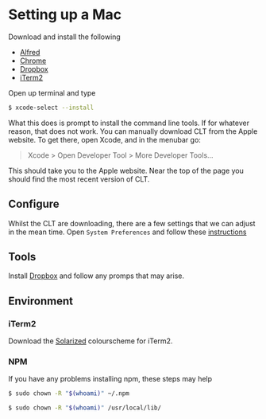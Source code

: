 # Setting up a Mac #

Download and install the following

 * [Alfred](http://www.alfredapp.com/#download   "Download AlrfedApp")
 * [Chrome](https://www.google.com.au/chrome     "Download Chrome")
 * [Dropbox](https://www.dropbox.com/downloading "Download Dropbox")
 * [iTerm2](http://www.iterm2.com/#/section/home "Download iTerm2")

Open up terminal and type

```bash
$ xcode-select --install
```

What this does is prompt to install the command line tools. If for whatever
reason, that does not work. You can manually download CLT from the Apple
website. To get there, open Xcode, and in the menubar go:

> Xcode > Open Developer Tool > More Developer Tools...

This should take you to the Apple website. Near the top of the page you should
find the most recent version of CLT.

## Configure ##

Whilst the CLT are downloading, there are a few settings that we can adjust in
the mean time. Open `System Preferences` and follow these [instructions](mac.config.md)

## Tools ##

Install [Dropbox](https://www.dropbox.com/downloading "Download Dropbox") and
follow any promps that may arise.

## Environment ##

### iTerm2 ###

Download the [Solarized](https://github.com/altercation/solarized/tree/master/iterm2-colors-solarized) colourscheme for iTerm2.

### NPM ###

If you have any problems installing npm, these steps may help

```bash
$ sudo chown -R "$(whoami)" ~/.npm
```

```bash
$ sudo chown -R "$(whoami)" /usr/local/lib/
```
